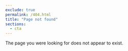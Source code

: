 ```yaml
---
exclude: true
permalink: /404.html
title: "Page not found"
sections:
  - cta
---
```


The page you were looking for does not appear to exist.
